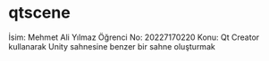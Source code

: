 # qtscene

İsim: Mehmet Ali Yılmaz
Öğrenci No: 20227170220
Konu: Qt Creator kullanarak Unity sahnesine benzer bir sahne oluşturmak

